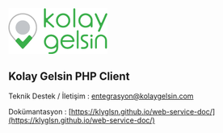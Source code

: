 ![Kolay Gelsin](logo.png "Kolay Gelsin")

## Kolay Gelsin PHP Client

Teknik Destek / İletişim : [entegrasyon@kolaygelsin.com](mailto:entegrasyon@kolaygelsin.com)

Dokümantasyon : [https://klyglsn.github.io/web-service-doc/](https://klyglsn.github.io/web-service-doc/)